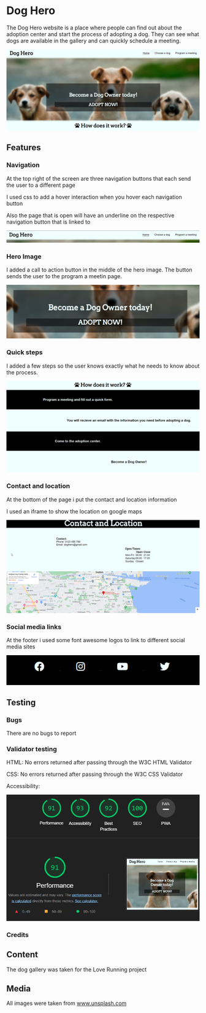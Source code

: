 # Dog Hero

The Dog Hero website is a place where people can find out about the adoption center and start the process of adopting a dog. They can see what dogs are available in the gallery and can quickly schedule a meeting.

![](/assets/images/Screenshot_1.png)

## Features


### Navigation

At the top right of the screen are three navigation buttons that each send the user to a different page

I used css to add a hover interaction when you hover each navigation button

Also the page that is open will have an underline on the respective navigation button that is linked to

![](/assets/images/Screenshot_5.png)


### Hero Image

I added a call to action button in the middle of the hero image. The button sends the user to the program a meetin page.

![](/assets/images/Screenshot_6.png)


### Quick steps 

I added a few steps so the user knows exactly what he needs to know about the process.

![](/assets/images/Screenshot_2.png)

### Contact and location

At the bottom of the page i put the contact and location information

I used an iframe to show the location on google maps

![](/assets/images/Screenshot_7.png)

### Social media links

At the footer i used some font awesome logos to link to different social media sites

![](/assets/images/Screenshot_3.png)

## Testing

### Bugs

There are no bugs to report

### Validator testing

HTML: No errors returned after passing through the W3C HTML Validator

CSS: No errors returned after passing through the W3C CSS Validator

Accessibility: 

![](/assets/images/Screenshot_8.png)

### Credits

## Content

The dog gallery was taken for the Love Running project

## Media

All images were taken from www.unsplash.com
